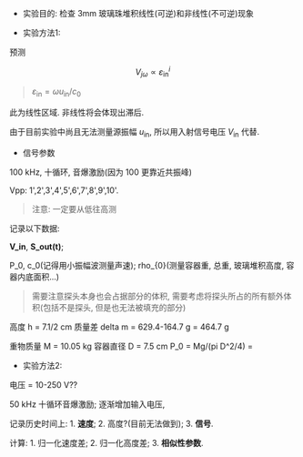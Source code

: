 - 实验目的: 检查 3mm 玻璃珠堆积线性(可逆)和非线性(不可逆)现象

- 实验方法1: 

预测

$$
V_{j\omega} \propto \varepsilon_{\text{in}}^{i}
$$

> $\varepsilon_{\text{in}} = \omega u_{\text{in}}/c_{0}$

此为线性区域. 非线性将会体现出滞后.

由于目前实验中尚且无法测量源振幅 $u_{\text{in}}$, 所以用入射信号电压 $V_{\text{in}}$ 代替.

- 信号参数

100 kHz, 十循环, 音爆激励(因为 100 更靠近共振峰)

Vpp: 1',2',3',4',5',6',7',8',9',10'.

> 注意: 一定要从低往高测

记录以下数据:

**V_in**, **S_out(t)**;

P_0, c_0(记得用小振幅波测量声速); rho_{0}(测量容器重, 总重, 玻璃堆积高度, 容器内底面积...) 

> 需要注意探头本身也会占据部分的体积, 需要考虑将探头所占的所有额外体积(包括不是探头, 但是也无法被填充的部分)

高度 h = 7.1/2 cm
质量差 delta m = 629.4-164.7 g = 464.7 g

重物质量 M = 10.05 kg
容器直径 D = 7.5 cm
P_0 = Mg/(pi D^2/4) = 




- 实验方法2:

电压 = 10-250 V??

50 kHz 十循环音爆激励; 逐渐增加输入电压, 

记录历史时间上: 1. **速度**; 2. 高度?(目前无法做到); 3. **信号**. 

计算: 1. 归一化速度差; 2. 归一化高度差; 3. **相似性参数**. 